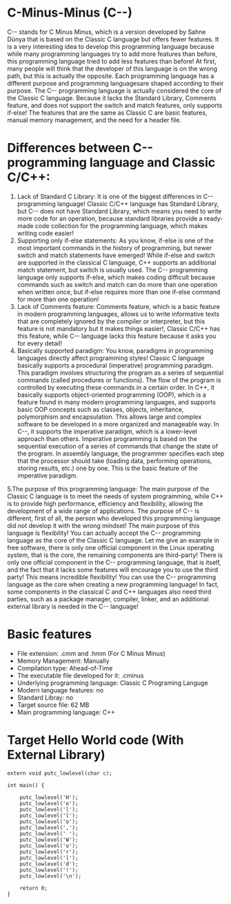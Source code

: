 # C-Minus-Minus (C--)
C-- stands for C Minus Minus, which is a version developed by Sahne Dünya that is based on the Classic C language but offers fewer features. It is a very interesting idea to develop this programming language because while many programming languages ​​try to add more features than before, this programming language tried to add less features than before! At first, many people will think that the developer of this language is on the wrong path, but this is actually the opposite. Each programming language has a different purpose and programming languages ​​are shaped according to their purpose. The C-- programming language is actually considered the core of the Classic C language. Because it lacks the Standard Library, Comments feature, and does not support the switch and match features, only supports if-else! The features that are the same as Classic C are basic features, manual memory management, and the need for a header file.

# Differences between C-- programming language and Classic C/C++:
1. Lack of Standard C Library: It is one of the biggest differences in C-- programming language! Classic C/C++ language has Standard Library, but C-- does not have Standard Library, which means you need to write more code for an operation, because standard libraries provide a ready-made code collection for the programming language, which makes writing code easier!
2. Supporting only if-else statements: As you know, if-else is one of the most important commands in the history of programming, but newer switch and match statements have emerged! While if-else and switch are supported in the classical C language, C++ supports an additional match statement, but switch is usually used. The C-- programming language only supports if-else, which makes coding difficult because commands such as switch and match can do more than one operation when written once, but if-else requires more than one if-else command for more than one operation!
3. Lack of Comments feature: Comments feature, which is a basic feature in modern programming languages, allows us to write informative texts that are completely ignored by the compiler or interpreter, but this feature is not mandatory but it makes things easier!, Classic C/C++ has this feature, while C-- language lacks this feature because it asks you for every detail!
4. Basically supported paradigm: You know, paradigms in programming languages ​​directly affect programming styles! Classic C language basically supports a procedural (imperative) programming paradigm. This paradigm involves structuring the program as a series of sequential commands (called procedures or functions). The flow of the program is controlled by executing these commands in a certain order. In C++, it basically supports object-oriented programming (OOP), which is a feature found in many modern programming languages, and supports basic OOP concepts such as classes, objects, inheritance, polymorphism and encapsulation. This allows large and complex software to be developed in a more organized and manageable way. In C--, it supports the imperative paradigm, which is a lower-level approach than others. Imperative programming is based on the sequential execution of a series of commands that change the state of the program. In assembly language, the programmer specifies each step that the processor should take (loading data, performing operations, storing results, etc.) one by one. This is the basic feature of the imperative paradigm.

5.The purpose of this programming language: The main purpose of the Classic C language is to meet the needs of system programming, while C++ is to provide high performance, efficiency and flexibility, allowing the development of a wide range of applications. The purpose of C-- is different, first of all, the person who developed this programming language did not develop it with the wrong mindset! The main purpose of this language is flexibility! You can actually accept the C-- programming language as the core of the Classic C language. Let me give an example in free software, there is only one official component in the Linux operating system, that is the core, the remaining components are third-party! There is only one official component in the C-- programming language, that is itself, and the fact that it lacks some features will encourage you to use the third party! This means incredible flexibility! You can use the C-- programming language as the core when creating a new programming language! In fact, some components in the classical C and C++ languages ​​also need third parties, such as a package manager, compiler, linker, and an additional external library is needed in the C-- language!

# Basic features
* File extension: .cmm and .hmm (For C Minus Minus)
* Memory Management: Manually
* Compilation type: Ahead-of-Time
* The executable file developed for it: .cminus
* Underlying programming language: Classic C Programing Languge
* Modern language features: no
* Standard Libray: no
* Target source file: 62 MB
* Main programming language: C++

# Target Hello World code (With External Library)
```
extern void putc_lowlevel(char c);

int main() {

    putc_lowlevel('H');
    putc_lowlevel('e');
    putc_lowlevel('l');
    putc_lowlevel('l');
    putc_lowlevel('o');
    putc_lowlevel(',');
    putc_lowlevel(' ');
    putc_lowlevel('W');
    putc_lowlevel('o');
    putc_lowlevel('r');
    putc_lowlevel('l');
    putc_lowlevel('d');
    putc_lowlevel('!');
    putc_lowlevel('\n');

    return 0;
}

